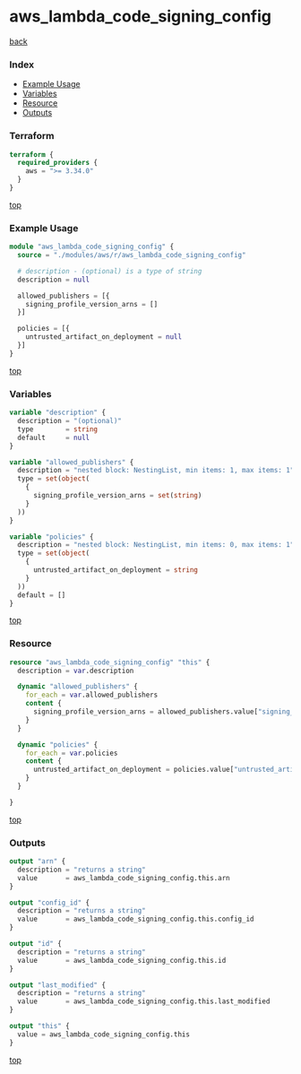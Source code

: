# aws_lambda_code_signing_config

[back](../aws.md)

### Index

- [Example Usage](#example-usage)
- [Variables](#variables)
- [Resource](#resource)
- [Outputs](#outputs)

### Terraform

```terraform
terraform {
  required_providers {
    aws = ">= 3.34.0"
  }
}
```

[top](#index)

### Example Usage

```terraform
module "aws_lambda_code_signing_config" {
  source = "./modules/aws/r/aws_lambda_code_signing_config"

  # description - (optional) is a type of string
  description = null

  allowed_publishers = [{
    signing_profile_version_arns = []
  }]

  policies = [{
    untrusted_artifact_on_deployment = null
  }]
}
```

[top](#index)

### Variables

```terraform
variable "description" {
  description = "(optional)"
  type        = string
  default     = null
}

variable "allowed_publishers" {
  description = "nested block: NestingList, min items: 1, max items: 1"
  type = set(object(
    {
      signing_profile_version_arns = set(string)
    }
  ))
}

variable "policies" {
  description = "nested block: NestingList, min items: 0, max items: 1"
  type = set(object(
    {
      untrusted_artifact_on_deployment = string
    }
  ))
  default = []
}
```

[top](#index)

### Resource

```terraform
resource "aws_lambda_code_signing_config" "this" {
  description = var.description

  dynamic "allowed_publishers" {
    for_each = var.allowed_publishers
    content {
      signing_profile_version_arns = allowed_publishers.value["signing_profile_version_arns"]
    }
  }

  dynamic "policies" {
    for_each = var.policies
    content {
      untrusted_artifact_on_deployment = policies.value["untrusted_artifact_on_deployment"]
    }
  }

}
```

[top](#index)

### Outputs

```terraform
output "arn" {
  description = "returns a string"
  value       = aws_lambda_code_signing_config.this.arn
}

output "config_id" {
  description = "returns a string"
  value       = aws_lambda_code_signing_config.this.config_id
}

output "id" {
  description = "returns a string"
  value       = aws_lambda_code_signing_config.this.id
}

output "last_modified" {
  description = "returns a string"
  value       = aws_lambda_code_signing_config.this.last_modified
}

output "this" {
  value = aws_lambda_code_signing_config.this
}
```

[top](#index)